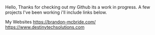 Hello, Thanks for checking out my Github its a work in progress. A few projects I've been working i'll include links below.

My Websites
https://brandon-mcbride.com/
https://www.destinytechsolutions.com
